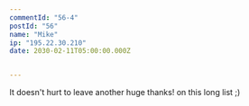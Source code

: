 ```yaml
---
commentId: "56-4"
postId: "56"
name: "Mike"
ip: "195.22.30.210"
date: 2030-02-11T05:00:00.000Z


---
```

<p>It doesn't hurt to leave another huge thanks! on this long list ;)</p>